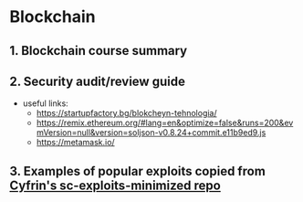 # Blockchain
## 1. Blockchain course summary
## 2. Security audit/review guide

- useful links:
  -   https://startupfactory.bg/blokcheyn-tehnologia/
  -   https://remix.ethereum.org/#lang=en&optimize=false&runs=200&evmVersion=null&version=soljson-v0.8.24+commit.e11b9ed9.js
  -   https://metamask.io/
 
## 3. Examples of popular exploits copied from [Cyfrin's sc-exploits-minimized repo](https://github.com/Cyfrin/sc-exploits-minimized.git)
